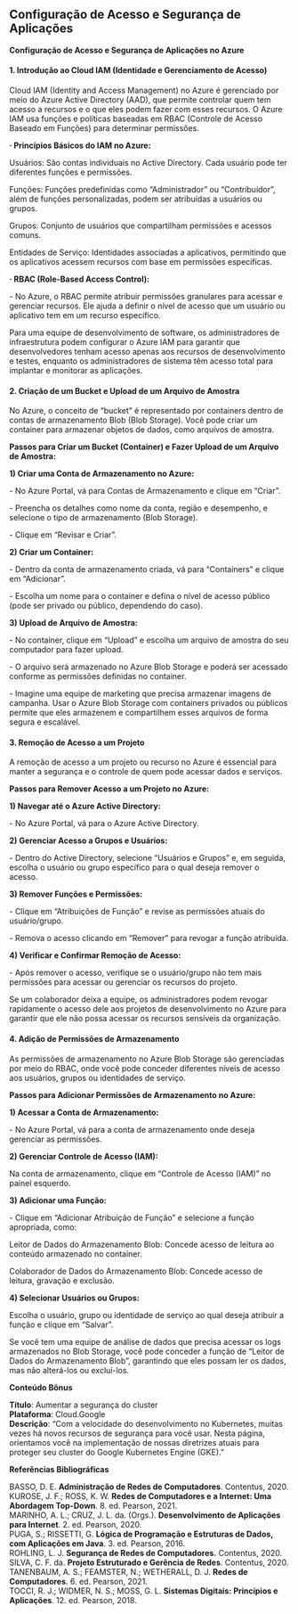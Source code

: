 ## Configuração de Acesso e Segurança de Aplicações

**Configuração de Acesso e Segurança de Aplicações no Azure**

#### 1\. Introdução ao Cloud IAM (Identidade e Gerenciamento de Acesso)

Cloud IAM (Identity and Access Management) no Azure é gerenciado por meio do Azure Active Directory (AAD), que permite controlar quem tem acesso a recursos e o que eles podem fazer com esses recursos. O Azure IAM usa funções e políticas baseadas em RBAC (Controle de Acesso Baseado em Funções) para determinar permissões.

**· Princípios Básicos do IAM no Azure:**

Usuários: São contas individuais no Active Directory. Cada usuário pode ter diferentes funções e permissões.

Funções: Funções predefinidas como “Administrador” ou “Contribuidor”, além de funções personalizadas, podem ser atribuídas a usuários ou grupos.

Grupos: Conjunto de usuários que compartilham permissões e acessos comuns.

Entidades de Serviço: Identidades associadas a aplicativos, permitindo que os aplicativos acessem recursos com base em permissões específicas.

**· RBAC (Role-Based Access Control):**

\- No Azure, o RBAC permite atribuir permissões granulares para acessar e gerenciar recursos. Ele ajuda a definir o nível de acesso que um usuário ou aplicativo tem em um recurso específico.

Para uma equipe de desenvolvimento de software, os administradores de infraestrutura podem configurar o Azure IAM para garantir que desenvolvedores tenham acesso apenas aos recursos de desenvolvimento e testes, enquanto os administradores de sistema têm acesso total para implantar e monitorar as aplicações.

#### 2\. Criação de um Bucket e Upload de um Arquivo de Amostra

No Azure, o conceito de “bucket” é representado por containers dentro de contas de armazenamento Blob (Blob Storage). Você pode criar um container para armazenar objetos de dados, como arquivos de amostra.

**Passos para Criar um Bucket (Container) e Fazer Upload de um Arquivo de Amostra:**

**1) Criar uma Conta de Armazenamento no Azure:**

\- No Azure Portal, vá para Contas de Armazenamento e clique em “Criar”.

\- Preencha os detalhes como nome da conta, região e desempenho, e selecione o tipo de armazenamento (Blob Storage).

\- Clique em “Revisar e Criar”.

**2) Criar um Container:**

\- Dentro da conta de armazenamento criada, vá para “Containers” e clique em “Adicionar”.

\- Escolha um nome para o container e defina o nível de acesso público (pode ser privado ou público, dependendo do caso).

**3) Upload de Arquivo de Amostra:**

\- No container, clique em “Upload” e escolha um arquivo de amostra do seu computador para fazer upload.

\- O arquivo será armazenado no Azure Blob Storage e poderá ser acessado conforme as permissões definidas no container.

\- Imagine uma equipe de marketing que precisa armazenar imagens de campanha. Usar o Azure Blob Storage com containers privados ou públicos permite que eles armazenem e compartilhem esses arquivos de forma segura e escalável.

#### 3\. Remoção de Acesso a um Projeto

A remoção de acesso a um projeto ou recurso no Azure é essencial para manter a segurança e o controle de quem pode acessar dados e serviços.

**Passos para Remover Acesso a um Projeto no Azure:**

**1) Navegar até o Azure Active Directory:**

\- No Azure Portal, vá para o Azure Active Directory.

**2) Gerenciar Acesso a Grupos e Usuários:**

\- Dentro do Active Directory, selecione “Usuários e Grupos” e, em seguida, escolha o usuário ou grupo específico para o qual deseja remover o acesso.

**3) Remover Funções e Permissões:**

\- Clique em “Atribuições de Função” e revise as permissões atuais do usuário/grupo.

\- Remova o acesso clicando em “Remover” para revogar a função atribuída.

**4) Verificar e Confirmar Remoção de Acesso:**

\- Após remover o acesso, verifique se o usuário/grupo não tem mais permissões para acessar ou gerenciar os recursos do projeto.

Se um colaborador deixa a equipe, os administradores podem revogar rapidamente o acesso dele aos projetos de desenvolvimento no Azure para garantir que ele não possa acessar os recursos sensíveis da organização.

#### 4\. Adição de Permissões de Armazenamento

As permissões de armazenamento no Azure Blob Storage são gerenciadas por meio do RBAC, onde você pode conceder diferentes níveis de acesso aos usuários, grupos ou identidades de serviço.

**Passos para Adicionar Permissões de Armazenamento no Azure:**

**1) Acessar a Conta de Armazenamento:**

\- No Azure Portal, vá para a conta de armazenamento onde deseja gerenciar as permissões.

**2) Gerenciar Controle de Acesso (IAM):**

Na conta de armazenamento, clique em “Controle de Acesso (IAM)” no painel esquerdo.

**3) Adicionar uma Função:**

\- Clique em “Adicionar Atribuição de Função” e selecione a função apropriada, como:

Leitor de Dados do Armazenamento Blob: Concede acesso de leitura ao conteúdo armazenado no container.

Colaborador de Dados do Armazenamento Blob: Concede acesso de leitura, gravação e exclusão.

**4) Selecionar Usuários ou Grupos:**

Escolha o usuário, grupo ou identidade de serviço ao qual deseja atribuir a função e clique em “Salvar”.

Se você tem uma equipe de análise de dados que precisa acessar os logs armazenados no Blob Storage, você pode conceder a função de “Leitor de Dados do Armazenamento Blob”, garantindo que eles possam ler os dados, mas não alterá-los ou excluí-los.

  

**Conteúdo Bônus**  
  
**Título**: Aumentar a segurança do cluster  
**Plataforma**: Cloud.Google  
**Descrição**: “Com a velocidade do desenvolvimento no Kubernetes, muitas vezes há novos recursos de segurança para você usar. Nesta página, orientamos você na implementação de nossas diretrizes atuais para proteger seu cluster do Google Kubernetes Engine (GKE).”

  

**Referências Bibliográficas**  
  
BASSO, D. E. **Administração de Redes de Computadores**. Contentus, 2020.  
KUROSE, J. F.; ROSS, K. W. **Redes de Computadores e a Internet: Uma Abordagem Top-Down**. 8. ed. Pearson, 2021.  
MARINHO, A. L.; CRUZ, J. L. da. (Orgs.). **Desenvolvimento de Aplicações para Internet**. 2. ed. Pearson, 2020.  
PUGA, S.; RISSETTI, G. **Lógica de Programação e Estruturas de Dados, com Aplicações em Java**. 3. ed. Pearson, 2016.  
ROHLING, L. J. **Segurança de Redes de Computadores.** Contentus, 2020.  
SILVA, C. F. da. **Projeto Estruturado e Gerência de Redes**. Contentus, 2020.  
TANENBAUM, A. S.; FEAMSTER, N.; WETHERALL, D. J. **Redes de Computadores**. 6. ed. Pearson, 2021.  
TOCCI, R. J.; WIDMER, N. S.; MOSS, G. L. **Sistemas Digitais: Princípios e Aplicações**. 12. ed. Pearson, 2018.